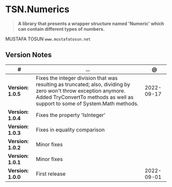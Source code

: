 # TSN.Numerics
> **A library that presents a wrapper structure named 'Numeric' which can contain different types of numbers.**

MUSTAFA TOSUN
`www.mustafatosun.net`

## Version Notes
| # | ... | @ |
|--|--|--|
| **Version: 1.0.5** | Fixes the integer division that was resulting as truncated; also, dividing by zero won't throw exception anymore. Added TryConvertTo methods as well as support to some of System.Math methods. | 2022-09-17 |
| **Version: 1.0.4** | Fixes the property 'IsInteger' | |
| **Version: 1.0.3** | Fixes in equality comparison | |
| **Version: 1.0.2** | Minor fixes | |
| **Version: 1.0.1** | Minor fixes | |
| **Version: 1.0.0** | First release | 2022-09-01 |